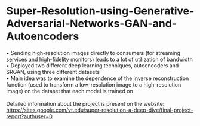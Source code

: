 # Super-Resolution-using-Generative-Adversarial-Networks-GAN-and-Autoencoders
• Sending high-resolution images directly to consumers (for streaming services and high-fidelity monitors) leads to a lot of utilization of bandwidth <br>
• Deployed two different deep learning techniques, autoencoders and SRGAN, using three different datasets <br>
• Main idea was to examine the dependence of the inverse reconstruction function (used to transform a low-resolution image to a high-resolution image) on the dataset that each model is trained on <br><br>
Detailed information about the project is present on the website: <br>
https://sites.google.com/vt.edu/super-resolution-a-deep-dive/final-project-report?authuser=0
